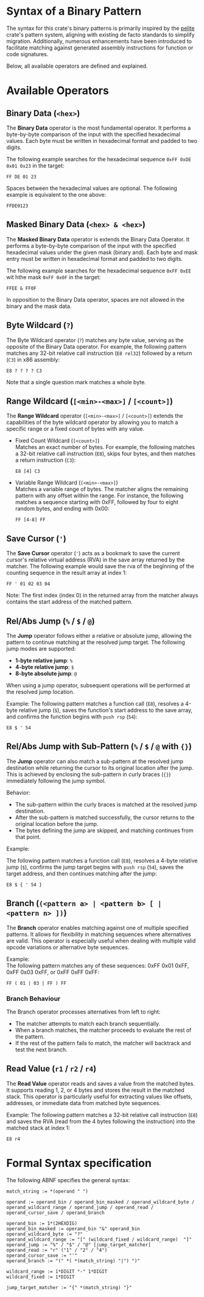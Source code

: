 # Syntax of a Binary Pattern

The syntax for this crate's binary patterns is primarily inspired by the [pelite](https://docs.rs/pelite/latest/pelite/pattern/fn.parse.html) crate's pattern system, aligning with existing de facto standards to simplify migration. Additionally, numerous enhancements have been introduced to facilitate matching against generated assembly instructions for function or code signatures.

Below, all available operators are defined and explained.

# Available Operators

## Binary Data (`<hex>`)

The **Binary Data** operator is the most fundamental operator. It performs a byte-by-byte comparison of the input with the specified hexadecimal values. Each byte must be written in hexadecimal format and padded to two digits.

The following example searches for the hexadecimal sequence `0xFF 0xDE 0x01 0x23` in the target:

```pattern
FF DE 01 23
```

Spaces between the hexadecimal values are optional. The following example is equivalent to the one above:

```pattern
FFDE0123
```

## Masked Binary Data (`<hex> & <hex>`)

The **Masked Binary Data** operator is extends the Binary Data Operator. It performs a byte-by-byte comparison of the input with the specified hexadecimal values under the given mask (binary and). Each byte and mask entry must be written in hexadecimal format and padded to two digits.

The following example searches for the hexadecimal sequence `0xFF 0xEE` wit hthe mask `0xFF 0x0F` in the target:

```pattern
FFEE & FF0F
```

In opposition to the Binary Data operator, spaces are not allowed in the binary and the mask data.

## Byte Wildcard (`?`)

The Byte Wildcard operator (`?`) matches any byte value, serving as the opposite of the Binary Data operator.
For example, the following pattern matches any 32-bit relative call instruction (`E8 rel32`) followed by a return (`C3`) in x86 assembly:

```pattern
E8 ? ? ? ? C3
```

Note that a single question mark matches a whole byte.

## Range Wildcard (`[<min>-<max>]` / `[<count>]`)

The **Range Wildcard** operator (`[<min>-<max>]` / `[<count>]`) extends the capabilities of the byte wildcard operator by allowing you to match a specific range or a fixed count of bytes with any value.

- Fixed Count Wildcard (`[<count>]`)  
  Matches an exact number of bytes. For example, the following matches a 32-bit relative call instruction (`E8`), skips four bytes, and then matches a return instruction (`C3`):

  ```pattern
  E8 [4] C3
  ```

- Variable Range Wildcard (`[<min>-<max>]`)  
  Matches a variable range of bytes.
  The matcher aligns the remaining pattern with any offset within the range.
  For instance, the following matches a sequence starting with 0xFF, followed by four to eight random bytes, and ending with 0x00:

  ```pattern
  FF [4-8] FF
  ```

## Save Cursor (`'`)

The **Save Cursor** operator (`'`) acts as a bookmark to save the current cursor's relative virtual address (RVA) in the save array returned by the matcher.
The following example would save the rva of the beginning of the counting sequence in the result array at index 1:

```pattern
FF ' 01 02 03 04
```

Note:
The first index (index 0) in the returned array from the matcher always contains the start address of the matched pattern.

## Rel/Abs Jump (`%` / `$` / `@`)

The **Jump** operator follows either a relative or absolute jump, allowing the pattern to continue matching at the resolved jump target. The following jump modes are supported:

- **1-byte relative jump**: `%`
- **4-byte relative jump**: `$`
- **8-byte absolute jump**: `@`

When using a jump operator, subsequent operations will be performed at the resolved jump location.

Example:
The following pattern matches a function call (`E8`), resolves a 4-byte relative jump (`$`), saves the function's start address to the save array, and confirms the function begins with `push rsp` (`54`):

```pattern
E8 $ ' 54
```

## Rel/Abs Jump with Sub-Pattern (`%` / `$` / `@` with `{}`)

The **Jump** operator can also match a sub-pattern at the resolved jump destination while returning the cursor to its original location after the jump. This is achieved by enclosing the sub-pattern in curly braces (`{}`) immediately following the jump symbol.

Behavior:

- The sub-pattern within the curly braces is matched at the resolved jump destination.
- After the sub-pattern is matched successfully, the cursor returns to the original location before the jump.
- The bytes defining the jump are skipped, and matching continues from that point.

Example:

The following pattern matches a function call (`E8`), resolves a 4-byte relative jump (`$`), confirms the jump target begins with `push rsp` (`54`), saves the target address, and then continues matching after the jump:

```pattern
E8 $ { ' 54 }
```

## Branch (`(<pattern a> | <pattern b> [ | <pattern n> ])`)

The **Branch** operator enables matching against one of multiple specified patterns. It allows for flexibility in matching sequences where alternatives are valid. This operator is especially useful when dealing with multiple valid opcode variations or alternative byte sequences.

Example:  
The following pattern matches any of these sequences: 0xFF 0x01 0xFF, 0xFF 0x03 0xFF, or 0xFF 0xFF 0xFF:

```pattern
FF ( 01 | 03 | FF ) FF
```

### Branch Behaviour

The Branch operator processes alternatives from left to right:

- The matcher attempts to match each branch sequentially.
- When a branch matches, the matcher proceeds to evaluate the rest of the pattern.
- If the rest of the pattern fails to match, the matcher will backtrack and test the next branch.

## Read Value (`r1` / `r2` / `r4`)

The **Read Value** operator reads and saves a value from the matched bytes. It supports reading 1, 2, or 4 bytes and stores the result in the matched stack. This operator is particularly useful for extracting values like offsets, addresses, or immediate data from matched byte sequences.

Example:
The following pattern matches a 32-bit relative call instruction (`E8`) and saves the RVA (read from the 4 bytes following the instruction) into the matched stack at index 1:

```pattern
E8 r4
```

# Formal Syntax specification

The following ABNF specifies the general syntax:

```abnf
match_string := *(operand " ")

operand := operand_bin / operand_bin_masked / operand_wildcard_byte / operand_wildcard_range / operand_jump / operand_read / operand_cursor_save / operand_branch

operand_bin := 1*(2HEXDIG)
operand_bin_masked := operand_bin "&" operand_bin
operand_wildcard_byte := "?"
operand_wildcard_range := "[" (wildcard_fixed / wildcard_range)  "]"
operand_jump := "%" / "$" / "@" [jump_target_matcher]
operand_read := "r" ("1" / "2" / "4")
operand_cursor_save := "'"
operand_branch := "(" *( *(match_string) "|") ")"

wildcard_range := 1*DIGIT "-" 1*DIGIT
wildcard_fixed := 1*DIGIT

jump_target_matcher := "{" *(match_string) "}"
```
